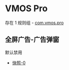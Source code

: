 # VMOS Pro

存在 1 规则组 - [com.vmos.pro](/src/apps/com.vmos.pro.ts)

## 全屏广告-广告弹窗

默认禁用

- [快照-0](https://i.gkd.li/i/13536416)
